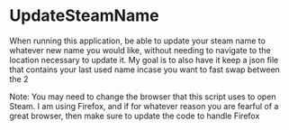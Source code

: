 # UpdateSteamName
When running this application, be able to update your steam name to whatever new name you would like, without needing to navigate to the location necessary to update it. My goal is to also have it keep a json file that contains your last used name incase you want to fast swap between the 2

Note: You may need to change the browser that this script uses to open Steam. I am using Firefox, and if for whatever reason you are fearful of a great browser, then make sure to update the code to handle Firefox

